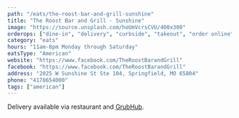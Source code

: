 ```yaml
---
path: "/eats/the-roost-bar-and-grill-sunshine"
title: "The Roost Bar and Grill - Sunshine"
image: "https://source.unsplash.com/hoUmVcrsCVU/400x300"
orderops: ["dine-in", "delivery", "curbside", "takeout", "order online"]
category: "eats"
hours: "11am-8pm Monday through Saturday"
eatsType: "American"
website: "https://www.facebook.com/TheRoostBarandGrill"
facebook: "https://www.facebook.com/TheRoostBarandGrill"
address: "2025 W Sunshine St Ste 104, Springfield, MO 65804"
phone: "4178654000"
tags: ["american"]
---
```


Delivery available via restaurant and [GrubHub](https://www.grubhub.com/restaurant/the-roost-bar--grill-2025-w-sunshine-st-ste-104-springfield/1783552).
